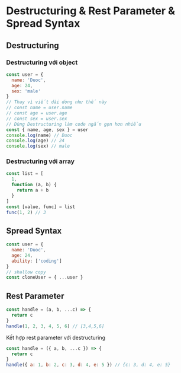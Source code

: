 # Destructuring & Rest Parameter & Spread Syntax

## Destructuring

### Destructuring với object

```js
const user = {
  name: 'Duoc',
  age: 24,
  sex: 'male'
}
// Thay vì viết dài dòng như thế này
// const name = user.name
// const age = user.age
// const sex = user.sex
// Dùng Destructuring làm code ngắn gọn hơn nhiều
const { name, age, sex } = user
console.log(name) // Duoc
console.log(age) // 24
console.log(sex) // male
```

### Destructuring với array

```js
const list = [
  1,
  function (a, b) {
    return a + b
  }
]
const [value, func] = list
func(1, 2) // 3
```

## Spread Syntax

```js
const user = {
  name: 'Duoc',
  age: 24,
  ability: ['coding']
}
// shallow copy
const cloneUser = { ...user }
```

## Rest Parameter

```js
const handle = (a, b, ...c) => {
  return c
}
handle(1, 2, 3, 4, 5, 6) // [3,4,5,6]
```

Kết hợp rest parameter với destructuring

```js
const handle = ({ a, b, ...c }) => {
  return c
}
handle({ a: 1, b: 2, c: 3, d: 4, e: 5 }) // {c: 3, d: 4, e: 5}
```
